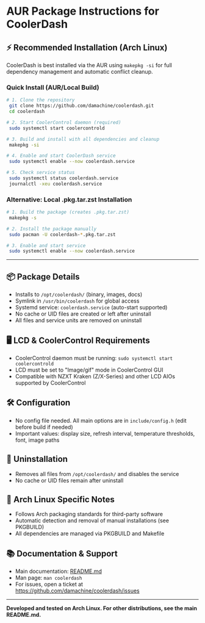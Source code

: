 # AUR Package Instructions for CoolerDash

## ⚡ Recommended Installation (Arch Linux)

CoolerDash is best installed via the AUR using `makepkg -si` for full dependency management and automatic conflict cleanup.

### Quick Install (AUR/Local Build)

```bash
# 1. Clone the repository
 git clone https://github.com/damachine/coolerdash.git
 cd coolerdash

# 2. Start CoolerControl daemon (required)
 sudo systemctl start coolercontrold

# 3. Build and install with all dependencies and cleanup
 makepkg -si

# 4. Enable and start CoolerDash service
 sudo systemctl enable --now coolerdash.service

# 5. Check service status
 sudo systemctl status coolerdash.service
 journalctl -xeu coolerdash.service
```

### Alternative: Local .pkg.tar.zst Installation

```bash
# 1. Build the package (creates .pkg.tar.zst)
 makepkg -s

# 2. Install the package manually
 sudo pacman -U coolerdash-*.pkg.tar.zst

# 3. Enable and start service
 sudo systemctl enable --now coolerdash.service
```

---

## 📦 Package Details
- Installs to `/opt/coolerdash/` (binary, images, docs)
- Symlink in `/usr/bin/coolerdash` for global access
- Systemd service: `coolerdash.service` (auto-start supported)
- No cache or UID files are created or left after uninstall
- All files and service units are removed on uninstall

## 🖥️ LCD & CoolerControl Requirements
- CoolerControl daemon must be running: `sudo systemctl start coolercontrold`
- LCD must be set to "Image/gif" mode in CoolerControl GUI
- Compatible with NZXT Kraken (Z/X-Series) and other LCD AIOs supported by CoolerControl

## 🛠️ Configuration
- No config file needed. All main options are in `include/config.h` (edit before build if needed)
- Important values: display size, refresh interval, temperature thresholds, font, image paths

## 🧹 Uninstallation
- Removes all files from `/opt/coolerdash/` and disables the service
- No cache or UID files remain after uninstall

## 🐧 Arch Linux Specific Notes
- Follows Arch packaging standards for third-party software
- Automatic detection and removal of manual installations (see PKGBUILD)
- All dependencies are managed via PKGBUILD and Makefile

## 📚 Documentation & Support
- Main documentation: [README.md](README.md)
- Man page: `man coolerdash`
- For issues, open a ticket at https://github.com/damachine/coolerdash/issues

---

**Developed and tested on Arch Linux. For other distributions, see the main README.md.**
